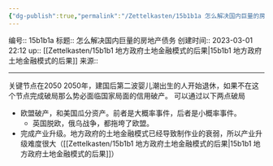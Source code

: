 ```yaml
---
{"dg-publish":true,"permalink":"/Zettelkasten/15b1b1a 怎么解决国内巨量的房地产债务/","dgPassFrontmatter":true}
---
```


编号:: 15b1b1a
标题:: 怎么解决国内巨量的房地产债务
创建时间:: 2023-03-01 22:12
up:: [[Zettelkasten/15b1b1 地方政府土地金融模式的后果\|15b1b1 地方政府土地金融模式的后果]]
来源:: 

---
关键节点在2050
2050年，建国后第二波婴儿潮出生的人开始退休，如果不在这个节点完成破局那么势必面临国家局面的信用破产。
可以通过以下两点破局
- 欧盟破产，和美国瓜分资产。前者是大概率事件，后者是小概率事件。
	- 英国脱欧，俄乌战争，都拖垮了欧盟。
- 完成产业升级。地方政府的土地金融模式已经导致制作业的衰弱，所以产业升级难度很大（[[Zettelkasten/15b1b1 地方政府土地金融模式的后果\|15b1b1 地方政府土地金融模式的后果]]）

